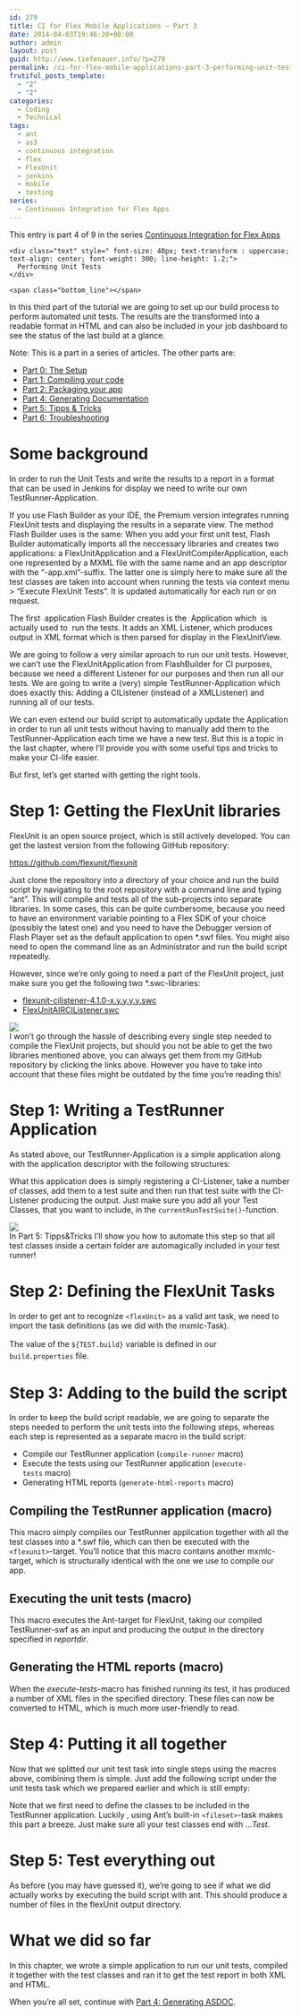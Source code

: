 ```yaml
---
id: 279
title: CI for Flex Mobile Applications – Part 3
date: 2014-04-03T19:46:20+00:00
author: admin
layout: post
guid: http://www.tiefenauer.info/?p=279
permalink: /ci-for-flex-mobile-applications-part-3-performing-unit-tests/
frutiful_posts_template:
  - "2"
  - "2"
categories:
  - Coding
  - Technical
tags:
  - ant
  - as3
  - continuous integration
  - flex
  - FlexUnit
  - jenkins
  - mobile
  - testing
series:
  - Continuous Integration for Flex Apps
---
```

<div class="seriesmeta">
  This entry is part 4 of 9 in the series <a href="http://www.tiefenauer.info/series/flex-ci/" class="series-35" title="Continuous Integration for Flex Apps">Continuous Integration for Flex Apps</a>
</div>

<div class="fruitful_description_box">
  <div class="fruitful_description shadow-type-1 " id="desc-box-92">
    <span class="top_line"></span>
    
    <div class="text" style=" font-size: 40px; text-transform : uppercase; text-align: center; font-weight: 300; line-height: 1.2;">
      Performing Unit Tests
    </div>
    
    <span class="bottom_line"></span>
  </div>
</div>

<div class="clearfix">
</div>

In this third part of the tutorial we are going to set up our build process to perform automated unit tests. The results are the transformed into a readable format in HTML and can also be included in your job dashboard to see the status of the last build at a glance.

<!--more-->

Note: This is a part in a series of articles. The other parts are:

  * [Part 0: The Setup](http://www.tiefenauer.info/ci-for-flex-mobile-applications-part-0-the-setup/ "CI for Flex Mobile Applications – Part 0: The setup")
  * [Part 1: Compiling your code](http://www.tiefenauer.info/ci-for-flex-mobile-applications-part-1-compiling-your-code/ "CI for Flex Mobile Applications – Part 1: Compiling your code")
  * [Part 2: Packaging your app](http://www.tiefenauer.info/ci-for-flex-mobile-applications-part-2-packaging-your-app/ "CI for Flex Mobile Applications – Part 2: Packaging your App")
  * [Part 4: Generating Documentation](http://www.tiefenauer.info/ci-for-flex-mobile-applications-part-4-generating-documentation/ "CI for Flex Mobile Applications – Part 4: Generating Documentation")
  * [Part 5: Tipps & Tricks](http://www.tiefenauer.info/ci-for-flex-mobile-applications-part-5-tipps-and-tricks/ "CI for Flex Mobile Applications – Part 5: Tipps and Tricks")
  * [Part 6: Troubleshooting](http://www.tiefenauer.info/ci-for-flex-mobile-applications-part-6-troubleshooting/ "CI for Flex Mobile Applications – Part 6: Troubleshooting")

# Some background

In order to run the Unit Tests and write the results to a report in a format that can be used in Jenkins for display we need to write our own TestRunner-Application.

If you use Flash Builder as your IDE, the Premium version integrates running FlexUnit tests and displaying the results in a separate view. The method Flash Builder uses is the same: When you add your first unit test, Flash Builder automatically imports all the neccessary libraries and creates two applications: a FlexUnitApplication and a FlexUnitCompilerApplication, each one represented by a MXML file with the same name and an app descriptor with the &#8220;-app.xml&#8221;-suffix. The latter one is simply here to make sure all the test classes are taken into account when running the tests via context menu > &#8220;Execute FlexUnit Tests&#8221;. It is updated automatically for each run or on request.

The first  application Flash Builder creates is the  Application which  is actually used to  run the tests. It adds an XML Listener, which produces output in XML format which is then parsed for display in the FlexUnitView.

We are going to follow a very similar aproach to run our unit tests. However, we can&#8217;t use the FlexUnitApplication from FlashBuilder for CI purposes, because we need a different Listener for our purposes and then run all our tests. We are going to write a (very) simple TestRunner-Application which does exactly this: Adding a CIListener (instead of a XMLListener) and running all of our tests.

We can even extend our build script to automatically update the Application in order to run all unit tests without having to manually add them to the TestRunner-Application each time we have a new test. But this is a topic in the last chapter, where I&#8217;ll provide you with some useful tips and tricks to make your CI-life easier.

But first, let&#8217;s get started with getting the right tools.

# Step 1: Getting the FlexUnit libraries

FlexUnit is an open source project, which is still actively developed. You can get the lastest version from the following GitHub repository:

<a title="FlexUnit GitHub repository" href="https://github.com/flexunit/flexunit" target="_blank">https://github.com/flexunit/flexunit</a>

Just clone the repository into a directory of your choice and run the build script by navigating to the root repository with a command line and typing &#8220;ant&#8221;. This will compile and tests all of the sub-projects into separate libraries. In some cases, this can be quite cumbersome, because you need to have an environment variable pointing to a Flex SDK of your choice (possibly the latest one) and you need to have the Debugger version of Flash Player set as the default application to open *.swf files. You might also need to open the command line as an Administrator and run the build script repeatedly.

However, since we&#8217;re only going to need a part of the FlexUnit project, just make sure you get the following two *.swc-libraries:

  * [flexunit-cilistener-4.1.0-x.y.y.y.y.swc](https://github.com/tiefenauer/FlexCITutorial/blob/master/flexUnit/libs/FlexUnitAIRcilistener.swc)
  * [FlexUnitAIRCIListener.swc](https://github.com/tiefenauer/FlexCITutorial/blob/master/flexUnit/libs/flexunit-cilistener-4.1.0-x-y.y.y.y.swc)

<div id='stb-container-5554' class='stb-container-css stb-info-container stb-no-caption stb-image-big stb-ltr stb-side-none'>
  <aside class='stb-icon'><img src='http://www.tiefenauer.info/wp-content/plugins/wp-special-textboxes/themes/stb-metro/info.png' /></aside>
  
  <div id='stb-box-5554' class='stb-info_box stb-box' >
    I won&#8217;t go through the hassle of describing every single step needed to compile the FlexUnit projects, but should you not be able to get the two libraries mentioned above, you can always get them from my GitHub repository by clicking the links above. However you have to take into account that these files might be outdated by the time you&#8217;re reading this!
  </div>
</div>

# Step 1: Writing a TestRunner Application

As stated above, our TestRunner-Application is a simple application along with the application descriptor with the following structures:

What this application does is simply registering a CI-Listener, take a number of classes, add them to a test suite and then run that test suite with the CI-Listener producing the output. Just make sure you add all your Test Classes, that you want to include, in the `currentRunTestSuite()`-function.

<div id='stb-container-4700' class='stb-container-css stb-info-container stb-no-caption stb-image-big stb-ltr stb-side-none'>
  <aside class='stb-icon'><img src='http://www.tiefenauer.info/wp-content/plugins/wp-special-textboxes/themes/stb-metro/info.png' /></aside>
  
  <div id='stb-box-4700' class='stb-info_box stb-box' >
    In Part 5: Tipps&Tricks I&#8217;ll show you how to automate this step so that all test classes inside a certain folder are automagically included in your test runner!
  </div>
</div>

# Step 2: Defining the FlexUnit Tasks

In order to get ant to recognize `<flexUnit>` as a valid ant task, we need to import the task definitions (as we did with the mxmlc-Task).

<span style="line-height: 1.5;">The value of the </span>`${TEST.build}`<span style="line-height: 1.5;"> variable is defined in our </span>`build.properties`<span style="line-height: 1.5;"> file.</span>

# Step 3: Adding to the build the script

In order to keep the build script readable, we are going to separate the steps needed to perform the unit tests into the following steps, whereas each step is represented as a separate macro in the build script:

  * Compile our TestRunner application (`compile-runner` macro)
  * Execute the tests using our TestRunner application (`execute-tests` macro)
  * Generating HTML reports (`generate-html-reports` macro)

## Compiling the TestRunner application (macro)

This macro simply compiles our TestRunner application together with all the test classes into a *.swf file, which can then be executed with the `<flexunit>`-target. You&#8217;ll notice that this macro contains another mxmlc-target, which is structurally identical with the one we use to compile our app.

## Executing the unit tests (macro)

This macro executes the Ant-target for FlexUnit, taking our compiled TestRunner-swf as an input and producing the output in the directory specified in _reportdir_.

## Generating the HTML reports (macro)

When the _execute-tests_-macro has finished running its test, it has produced a number of XML files in the specified directory. These files can now be converted to HTML, which is much more user-friendly to read.

# Step 4: Putting it all together

Now that we splitted our unit test task into single steps using the macros above, combining them is simple. Just add the following script under the unit tests task which we prepared earlier and which is still empty:

Note that we first need to define the classes to be included in the TestRunner application. Luckily , using Ant&#8217;s built-in `<fileset>`-task makes this part a breeze. Just make sure all your test classes end with &#8230;_Test_.

# Step 5: Test everything out

As before (you may have guessed it), we&#8217;re going to see if what we did actually works by executing the build script with ant. This should produce a number of files in the flexUnit output directory.

# What we did so far

In this chapter, we wrote a simple application to run our unit tests, compiled it together with the test classes and ran it to get the test report in both XML and HTML.

When you&#8217;re all set, continue with [Part 4: Generating ASDOC](http://www.tiefenauer.info/ci-for-flex-mobile-applications-part-4-generating-documentation/ "CI for Flex Mobile Applications – Part 4: Generating Documentation").
